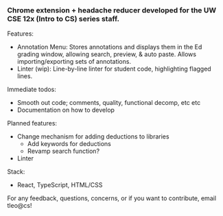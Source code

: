 ### Chrome extension + headache reducer developed for the UW CSE 12x (Intro to CS) series staff. 
Features:
- Annotation Menu: Stores annotations and displays them in the Ed grading window, allowing search, preview, & auto paste. Allows importing/exporting sets of annotations.
- Linter (wip): Line-by-line linter for student code, highlighting flagged lines.

Immediate todos:
- Smooth out code; comments, quality, functional decomp, etc etc 
- Documentation on how to develop 

Planned features:
- Change mechanism for adding deductions to libraries
    - Add keywords for deductions
    - Revamp search function?
- Linter

Stack:
- React, TypeScript, HTML/CSS

For any feedback, questions, concerns, or if you want to contribute, email tleo@cs! 

